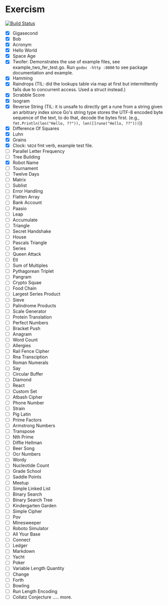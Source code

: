 # Exercism

[![Build Status](https://travis-ci.com/riacataquian/exercism.svg?branch=master)](https://travis-ci.com/riacataquian/exercism)

- [x] Gigasecond
- [x] Bob
- [x] Acronym
- [x] Hello World
- [x] Space Age
- [x] Twofer: Demonstrates the use of example files, see example_two_fer_test.go.
  Run `godoc -http :8000` to see package documentation and example.
- [x] Hamming
- [x] Raindrops (TIL: did the lookups table via map at first but intermittently fails due to concurrent access. Used a struct instead.)
- [x] Scrabble Score
- [x] Isogram
- [x] Reverse String (TIL: it is unsafe to directly get a rune from a string given an arbitrary index since Go's string type stores the UTF-8 encoded byte sequence of the text, to do that, decode the bytes first. (e.g., `fmt.Println(len("Hello, ??")), len([]rune("Hello, ??")))`))
- [x] Difference Of Squares
- [x] Luhn
- [x] Grains
- [x] Clock: `%02d` fmt verb, example test file.
- [ ] Parallel Letter Frequency
- [ ] Tree Building
- [x] Robot Name
- [ ] Tournament
- [ ] Twelve Days
- [ ] Matrix
- [ ] Sublist
- [ ] Error Handling
- [ ] Flatten Array
- [ ] Bank Account
- [ ] Paasio
- [ ] Leap
- [ ] Accumulate
- [ ] Triangle
- [ ] Secret Handshake
- [ ] House
- [ ] Pascals Triangle
- [ ] Series
- [ ] Queen Attack
- [ ] Etl
- [ ] Sum of Multiples
- [ ] Pythagorean Triplet
- [ ] Pangram
- [ ] Crypto Squae
- [ ] Food Chain
- [ ] Largest Series Product
- [ ] Sieve
- [ ] Palindrome Products
- [ ] Scale Generator
- [ ] Protein Translation
- [ ] Perfect Numbers
- [ ] Bracket Push
- [ ] Anagram
- [ ] Word Count
- [ ] Allergies
- [ ] Rail Fence Cipher
- [ ] Rna Transciption
- [ ] Roman Numerals
- [ ] Say
- [ ] Circular Buffer
- [ ] Diamond
- [ ] React
- [ ] Custom Set
- [ ] Atbash Cipher
- [ ] Phone Number
- [ ] Strain
- [ ] Pig Latin
- [ ] Prime Factors
- [ ] Armstrong Numbers
- [ ] Transpose
- [ ] Nth Prime
- [ ] Diffie Hellman
- [ ] Beer Song
- [ ] Ocr Numbers
- [ ] Wordy
- [ ] Nucleotide Count
- [ ] Grade School
- [ ] Saddle Points
- [ ] Meetup
- [ ] Simple Linked List
- [ ] Binary Search
- [ ] Binary Search Tree
- [ ] Kindergarten Garden
- [ ] Simple Cipher
- [ ] Pov
- [ ] Minesweeper
- [ ] Roboto Simulator
- [ ] All Your Base
- [ ] Connect
- [ ] Ledger
- [ ] Markdown
- [ ] Yacht
- [ ] Poker
- [ ] Variable Length Quantity
- [ ] Change
- [ ] Forth
- [ ] Bowling 
- [ ] Run Length Encoding 
- [ ] Collatz Conjecture
..... more.
